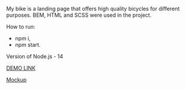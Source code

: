 My bike is a landing page that offers high quality bicycles for different purposes.
BEM, HTML and SCSS were used in the project.

How to run: 
- npm i,
- npm start.

Version of Node.js - 14

[DEMO LINK](https://okarnaukh.github.io/my-bike-landing-page/)

[Mockup](https://www.figma.com/design/NZQAIydtHo5QkINyGLHNcq/BIKE-New-Version?node-id=0-1)
